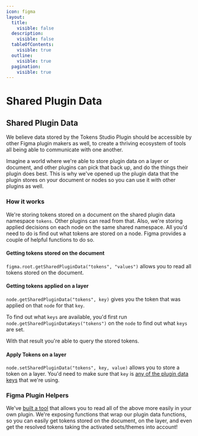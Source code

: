 ```yaml
---
icon: figma
layout:
  title:
    visible: false
  description:
    visible: false
  tableOfContents:
    visible: true
  outline:
    visible: true
  pagination:
    visible: true
---
```


# Shared Plugin Data

## Shared Plugin Data

We believe data stored by the Tokens Studio Plugin should be accessible by other Figma plugin makers as well, to create a thriving ecosystem of tools all being able to communicate with one another.&#x20;

Imagine a world where we're able to store plugin data on a layer or document, and other plugins can pick that back up, and do the things their plugin does best. This is why we've opened up the plugin data that the plugin stores on your document or nodes so you can use it with other plugins as well.



### How it works

We're storing tokens stored on a document on the shared plugin data namespace `tokens`. Other plugins can read from that. Also, we're storing applied decisions on each node on the same shared namespace. All you'd need to do is find out what tokens are stored on a node. Figma provides a couple of helpful functions to do so.



#### Getting tokens stored on the document

`figma.root.getSharedPluginData("tokens", "values")` allows you to read all tokens stored on the document.



#### Getting tokens applied on a layer

`node.getSharedPluginData("tokens", key)` gives you the token that was applied on that `node` for that `key`.&#x20;

To find out what `keys` are available, you'd first run `node.getSharedPluginDataKeys("tokens")` on the `node` to find out what `keys` are set.&#x20;

With that result you're able to query the stored tokens.



#### Apply Tokens on a layer

`node.setSharedPluginData("tokens", key, value)` allows you to store a token on a layer. You'd need to make sure that `key` is [any of the plugin data keys](https://github.com/tokens-studio/figma-plugin/blob/main/src/config/properties.js) that we're using.



### Figma Plugin Helpers

We've [built a tool](https://www.npmjs.com/package/@six7/figma-tokens-helpers) that allows you to read all of the above more easily in your own plugin. We're exposing functions that wrap our plugin data functions, so you can easily get tokens stored on the document, on the layer, and even get the resolved tokens taking the activated sets/themes into account!
